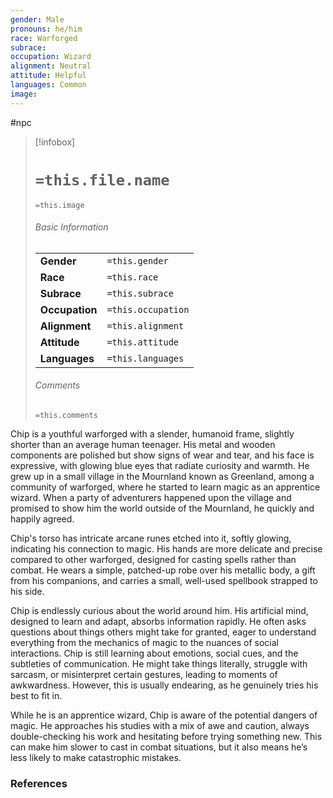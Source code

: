 ```yaml
---
gender: Male
pronouns: he/him
race: Warforged
subrace: 
occupation: Wizard
alignment: Neutral
attitude: Helpful
languages: Common
image:
---
```

#npc 

> [!infobox]
> # `=this.file.name`
> `=this.image`
> ###### Basic Information
> |  |  |
> | ---- | ---- |
> | **Gender** | `=this.gender` |
> | **Race** | `=this.race` |
> | **Subrace** | `=this.subrace` |
> | **Occupation** | `=this.occupation` |
> | **Alignment** | `=this.alignment` |
> | **Attitude** | `=this.attitude` |
> | **Languages** | `=this.languages` |
> ###### Comments
> `=this.comments`

Chip is a youthful warforged with a slender, humanoid frame, slightly shorter than an average human teenager. His metal and wooden components are polished but show signs of wear and tear, and his face is expressive, with glowing blue eyes that radiate curiosity and warmth. He grew up in a small village in the Mournland known as Greenland, among a community of warforged, where he started to learn magic as an apprentice wizard. When a party of adventurers happened upon the village and promised to show him the world outside of the Mournland, he quickly and happily agreed.

Chip's torso has intricate arcane runes etched into it, softly glowing, indicating his connection to magic. His hands are more delicate and precise compared to other warforged, designed for casting spells rather than combat. He wears a simple, patched-up robe over his metallic body, a gift from his companions, and carries a small, well-used spellbook strapped to his side.

Chip is endlessly curious about the world around him. His artificial mind, designed to learn and adapt, absorbs information rapidly. He often asks questions about things others might take for granted, eager to understand everything from the mechanics of magic to the nuances of social interactions. Chip is still learning about emotions, social cues, and the subtleties of communication. He might take things literally, struggle with sarcasm, or misinterpret certain gestures, leading to moments of awkwardness. However, this is usually endearing, as he genuinely tries his best to fit in.

While he is an apprentice wizard, Chip is aware of the potential dangers of magic. He approaches his studies with a mix of awe and caution, always double-checking his work and hesitating before trying something new. This can make him slower to cast in combat situations, but it also means he’s less likely to make catastrophic mistakes.

### References
